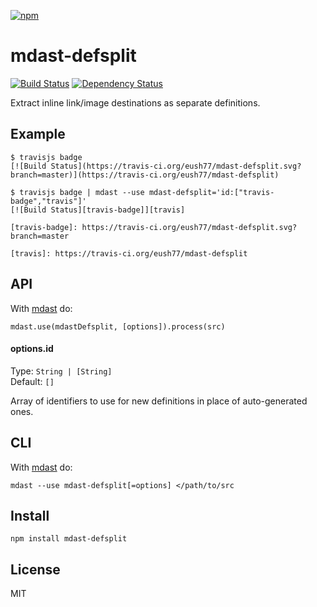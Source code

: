 [![npm](https://nodei.co/npm/mdast-defsplit.png)](https://npmjs.com/package/mdast-defsplit)

# mdast-defsplit

[![Build Status][travis-badge]][travis] [![Dependency Status][david-badge]][david]

Extract inline link/image destinations as separate definitions.

[travis]: https://travis-ci.org/eush77/mdast-defsplit
[travis-badge]: https://travis-ci.org/eush77/mdast-defsplit.svg
[david]: https://david-dm.org/eush77/mdast-defsplit
[david-badge]: https://david-dm.org/eush77/mdast-defsplit.png

## Example

```
$ travisjs badge
[![Build Status](https://travis-ci.org/eush77/mdast-defsplit.svg?branch=master)](https://travis-ci.org/eush77/mdast-defsplit)
```

```
$ travisjs badge | mdast --use mdast-defsplit='id:["travis-badge","travis"]'
[![Build Status][travis-badge]][travis]

[travis-badge]: https://travis-ci.org/eush77/mdast-defsplit.svg?branch=master

[travis]: https://travis-ci.org/eush77/mdast-defsplit
```

## API

With [mdast](https://github.com/wooorm/mdast) do:

```
mdast.use(mdastDefsplit, [options]).process(src)
```

#### options.id

Type: `String | [String]` <br>
Default: `[]`

Array of identifiers to use for new definitions in place of auto-generated ones.

## CLI

With [mdast](https://github.com/wooorm/mdast) do:

```
mdast --use mdast-defsplit[=options] </path/to/src
```

## Install

```
npm install mdast-defsplit
```

## License

MIT
